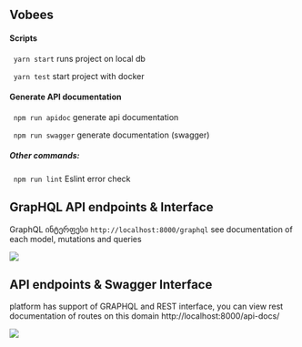 ## Vobees

#### Scripts
``` yarn start``` runs project on local db

``` yarn test``` start project with docker

#### Generate API documentation
``` npm run apidoc``` generate api documentation

``` npm run swagger``` generate documentation (swagger)

##### Other commands:
``` npm run lint``` Eslint error check


## GrapHQL API endpoints & Interface

GraphQL ინტერფესი ```http://localhost:8000/graphql```
see documentation of each model, mutations and queries

<img src="https://www.dropbox.com/s/zuiyj0y3tokwkv7/graphql.png?raw=1">

## API endpoints & Swagger Interface

platform has support of GRAPHQL and REST interface,
you can view rest documentation of routes on this domain http://localhost:8000/api-docs/

<img src="https://www.dropbox.com/s/hlxc0nc18mno6ma/swagger.png?raw=1">


